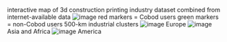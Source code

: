 interactive map of 3d construction printing industry
dataset combined from internet-available data
![image](https://github.com/bablowsky/portfolio/assets/13076388/91085c42-eba6-4acb-ae38-b796770eec30)
red markers = Cobod users
green markers = non-Cobod users
500-km industrial clusters
![image](https://github.com/bablowsky/portfolio/assets/13076388/8bc6b42a-7c45-444e-90d7-94de28a1181c)
Europe
![image](https://github.com/bablowsky/portfolio/assets/13076388/03af716a-68d4-4d77-b6b5-d0c00f364c30)
Asia and Africa
![image](https://github.com/bablowsky/portfolio/assets/13076388/9b6f3660-5f6b-40a9-8834-c817c8e012f7)
America
